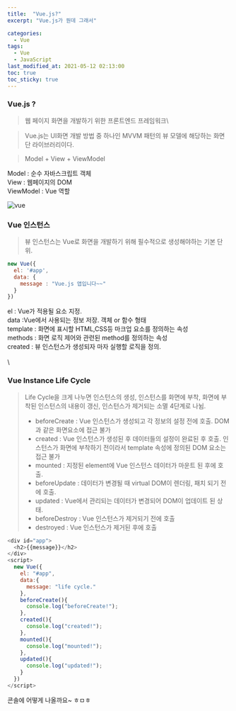 ```yaml
---
title:  "Vue.js?"
excerpt: "Vue.js가 뭔데 그래서"

categories:
  - Vue
tags:
  - Vue
  - JavaScript
last_modified_at: 2021-05-12 02:13:00
toc: true
toc_sticky: true
---
```

### Vue.js ?
> 웹 페이지 화면을 개발하기 위한 프론트엔드 프레임워크\

>Vue.js는 UI화면 개발 방법 중 하나인 MVVM 패턴의 뷰 모델에 해당하는 화면단 라이브러리이다.

>Model + View + ViewModel 

Model : 순수 자바스크립트 객체\
View  : 웹페이지의 DOM \
ViewModel : Vue 역할

![vue](https://joshua1988.github.io/images/posts/web/vuejs/view-model.png)


### Vue 인스턴스
> 뷰 인스턴스는 Vue로 화면을 개발하기 위해 필수적으로
생성해야하는 기본 단위.

```js
new Vue({
  el: '#app',
  data: {
    message : "Vue.js 앱입니다~~"
  }
})
```
el  : Vue가 적용될 요소 지정.\
data  :Vue에서 사용되는 정보 저장. 객체 or 함수 형태 \
template  : 화면에 표시할 HTML,CSS등 마크업 요소를 정의하는 속성 \
methods : 화면 로직 제어와 관련된 method를 정의하는 속성 \
created : 뷰 인스턴스가 생성되자 마자 실행할 로직을 정의.
\
\
\

### Vue Instance Life Cycle

> Life Cycle을 크게 나누면 인스턴스의 생성, 인스턴스를 화면에 부착, 화면에 부착된 인스턴스의 내용이 갱신, 인스턴스가 제거되는 소멸 4단계로 나뉨.
>- beforeCreate : Vue 인스턴스가 생성되고 각 정보의 설정 전에 호출. DOM과 같은 화면요소에 접근 불가
>- created  : Vue 인스턴스가 생성된 후 데이터들의 설정이 완료된 후 호출. 인스턴스가 화면에 부착하기 전이라서 template 속성에 정의된 DOM 요소는 접근 불가
>- mounted  : 지정된 element에 Vue 인스턴스 데이터가 마운트 된 후에 호출.
>- beforeUpdate : 데이터가 변경될 때 virtual DOM이 렌더링, 패치 되기 전에 호출.
>- updated  : Vue에서 관리되는 데이터가 변경되어 DOM이 업데이트 된 상태.
>- beforeDestroy  : Vue 인스턴스가 제거되기 전에 호출
>- destroyed  : Vue 인스턴스가 제거된 후에 호출

```js
<div id="app">
  <h2>{{message}}</h2>
</div>
<script>
  new Vue({
    el: "#app",
    data:{
      message: "life cycle."
    },
    beforeCreate(){
      console.log("beforeCreate!");
    },
    created(){
      console.log("created!");
    },
    mounted(){
      console.log("mounted!");
    },
    updated(){
      console.log("updated!");
    }
  })
</script>
```
콘솔에 어떻게 나올까요~ ㅎㅁㅎ
